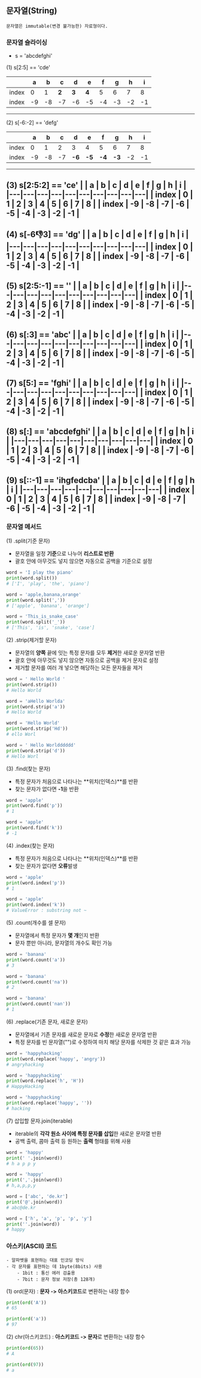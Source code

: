 ## 문자열(String)
    문자열은 immutable(변경 불가능한) 자료형이다.

### 문자열 슬라이싱
- s = 'abcdefghi'

(1) s[2:5] == 'cde'

|   | a | b | c | d | e | f | g | h | i |
|---|---|---|---|---|---|---|---|---|---|
| index | 0 | 1 | **2** | **3** | **4** | 5 | 6 | 7 | 8 |
| index | -9 | -8 | -7 | -6 | -5 | -4 | -3 | -2 | -1 |
---
(2) s[-6:-2] == 'defg'

|   | a | b | c | d | e | f | g | h | i |
|---|---|---|---|---|---|---|---|---|---|
| index | 0 | 1 | 2 | 3 | 4 | 5 | 6 | 7 | 8 |
| index | -9 | -8 | -7 | **-6** | **-5** | **-4** | **-3** | -2 | -1 |
---
(3) s[2:5:2] == 'ce'
|   | a | b | c | d | e | f | g | h | i |
|---|---|---|---|---|---|---|---|---|---|
| index | 0 | 1 | **2** | **3** | **4** | 5 | 6 | 7 | 8 |
| index | -9 | -8 | -7 | -6 | -5 | -4 | -3 | -2 | -1 |
---
(4) s[-6:-1:3] == 'dg'
|   | a | b | c | d | e | f | g | h | i |
|---|---|---|---|---|---|---|---|---|---|
| index | 0 | 1 | 2 | 3 | 4 | 5 | 6 | 7 | 8 |
| index | -9 | -8 | -7 | **-6** | **-5** | **-4** | **-3** | **-2** | -1 |
---
(5) s[2:5:-1] == ''
|   | a | b | c | d | e | f | g | h | i |
|---|---|---|---|---|---|---|---|---|---|
| index | 0 | 1 | 2 | 3 | 4 | 5 | 6 | 7 | 8 |
| index | -9 | -8 | -7 | -6 | -5 | -4 | -3 | -2 | -1 |
---
(6) s[:3] == 'abc'
|   | a | b | c | d | e | f | g | h | i |
|---|---|---|---|---|---|---|---|---|---|
| index | **0** | **1** | **2** | 3 | 4 | 5 | 6 | 7 | 8 |
| index | -9 | -8 | -7 | -6 | -5 | -4 | -3 | -2 | -1 |
---
(7) s[5:] == 'fghi'
|   | a | b | c | d | e | f | g | h | i |
|---|---|---|---|---|---|---|---|---|---|
| index | 0 | 1 | 2 | 3 | 4 | **5** | **6** | **7** | **8** |
| index | -9 | -8 | -7 | -6 | -5 | -4 | -3 | -2 | -1 |
---
(8) s[:] == 'abcdefghi'
|   | a | b | c | d | e | f | g | h | i |
|---|---|---|---|---|---|---|---|---|---|
| index | **0** | **1** | **2** | **3** | **4** | **5** | **6** | **7** | **8** |
| index | -9 | -8 | -7 | -6 | -5 | -4 | -3 | -2 | -1 |
---
(9) s[::-1] == 'ihgfedcba'
|   | a | b | c | d | e | f | g | h | i |
|---|---|---|---|---|---|---|---|---|---|
| index | **0** | **1** | **2** | **3** | **4** | **5** | **6** | **7** | **8** |
| index | -9 | -8 | -7 | -6 | -5 | -4 | -3 | -2 | -1 |
---

### 문자열 메서드

(1) .split(기준 문자)
- 문자열을 일정 **기준**으로 나누어 **리스트로 반환**
- 괄호 안에 아무것도 넣지 않으면 자동으로 공백을 기준으로 설정
```python
word = 'I play the piano'
print(word.split())
# ['I', 'play', 'the', 'piano']
```
```python
word = 'apple,banana,orange'
print(word.split(','))
# ['apple', 'banana', 'orange']
```
```python
word = 'This_is_snake_case'
print(word.split('_'))
# ['This', 'is', 'snake', 'case']
```

(2) .strip(제거할 문자)
- 문자열의 **양쪽** 끝에 잇는 특정 문자를 모두 **제거**한 새로운 문자열 반환
- 괄호 안에 아무것도 넣지 않으면 자동으로 공백을 제거 문자로 설정
- 제거할 문자를 여러 개 넣으면 해당하는 모든 문자들을 제거
```python
word = ' Hello World '
print(word.strip())
# Hello World
```
```python
word = 'aHello Worlda'
print(word.strip('a'))
# Hello World
```
```python
word = 'Hello World'
print(word.strip('Hd'))
# ello Worl
```
```python
word = ' Hello Worldddddd'
print(word.strip('d'))
# Hello Worl
```

(3) .find(찾는 문자)
- 특정 문자가 처음으로 나타나는 **위치(인덱스)**를 반환
- 찾는 문자가 없다면 **-1**을 반환
```python
word = 'apple'
print(word.find('p'))
# 1
```
```python
word = 'apple'
print(word.find('k'))
# -1
```

(4) .index(찾는 문자)
- 특정 문자가 처음으로 나타나는 **위치(인덱스)**를 반환
- 찾는 문자가 없다면 **오류**발생
```python
word = 'apple'
print(word.index('p'))
# 1
```
```python
word = 'apple'
print(word.index('k'))
# ValueError : substring not ~
```

(5) .count(개수를 셀 문자)
- 문자열에서 특정 문자가 **몇 개**인지 반환
- 문자 뿐만 아니라, 문자열의 개수도 확인 가능
```python
word = 'banana'
print(word.count('a'))
# 3
```
```python
word = 'banana'
print(word.count('na'))
# 2
```
```python
word = 'banana'
print(word.count('nan'))
# 1
```

(6) .replace(기존 문자, 새로운 문자)
- 문자열에서 기존 문자를 새로운 문자로 **수정**한 새로운 문자열 반환
- 특정 문자를 빈 문자열("")로 수정하여 마치 해당 문자를 삭제한 것 같은 효과 가능
```python
word = 'happyhacking'
print(word.replace('happy', 'angry'))
# angryhacking
```
```python
word = 'happyhacking'
print(word.replace('h', 'H'))
# HappyHacking
```
```python
word = 'happyhacking'
print(word.replace('happy', ''))
# hacking
```

(7) 삽입할 문자.join(iterable)
- iterable의 **각각 원소 사이에 특정 문자를 삽입**한 새로운 문자열 반환
- 공백 출력, 콤마 출력 등 원하는 **출력** 형태를 위해 사용
```python
word = 'happy'
print(' '.join(word))
# h a p p y
```
```python
word = 'happy'
print(','.join(word))
# h,a,p,p,y
```
```python
word = ['abc', 'de.kr']
print('@'.join(word))
# abc@de.kr
```
```python
word = ['h', 'a', 'p', 'p', 'y']
print(''.join(word))
# happy
```

### 아스키(ASCII) 코드
    - 알파벳을 표현하는 대표 인코딩 방식
    - 각 문자를 표현하는 데 1byte(8bits) 사용
        - 1bit : 통신 에러 검출용
        - 7bit : 문자 정보 저장(총 128개)

(1) ord(문자) : **문자 -> 아스키코드**로 변환하는 내장 함수
```python
print(ord('A'))
# 65

print(ord('a'))
# 97
```

(2) chr(아스키코드) : **아스키코드 -> 문자**로 변환하는 내장 함수
```python
print(ord(65))
# A

print(ord(97))
# a
```